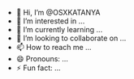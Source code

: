 - 👋 Hi, I’m @OSXKATANYA
- 👀 I’m interested in ...
- 🌱 I’m currently learning ...
- 💞️ I’m looking to collaborate on ...
- 📫 How to reach me ...
- 😄 Pronouns: ...
- ⚡ Fun fact: ...

<!---
OSXKATANYA/OSXKATANYA is a ✨ special ✨ repository because its `README.md` (this file) appears on your GitHub profile.
You can click the Preview link to take a look at your changes.
--->
